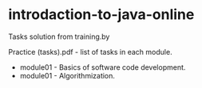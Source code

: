 # introdaction-to-java-online
Tasks solution from training.by

Practice (tasks).pdf - list of tasks in each module.
  + module01 - Basics of software code development.
  + module01 - Algorithmization.
